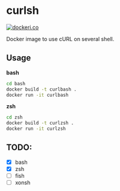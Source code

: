# curlsh

[![dockeri.co](https://dockeri.co/image/hayata/curlsh)](https://hub.docker.com/r/hayata/curlsh)

Docker image to use cURL on several shell.

## Usage

**bash**

```sh
cd bash
docker build -t curlbash .
docker run -it curlbash
```

**zsh**

```sh
cd zsh
docker build -t curlzsh .
docker run -it curlzsh
```

## TODO:

- [x] bash
- [x] zsh
- [ ] fish
- [ ] xonsh
